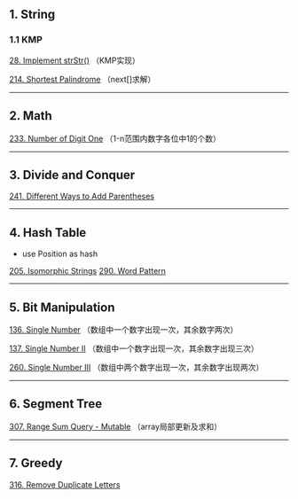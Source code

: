 ## 1. String
### 1.1 KMP

[28. Implement strStr()](<https://github.com/XutongLi/Leetcode-Solution/tree/master/28.%20Implement%20strStr()>) （KMP实现）

[214. Shortest Palindrome](<https://github.com/XutongLi/Leetcode-Solution/tree/master/214.%20Shortest%20Palindrome>) （next[]求解）

***

## 2. Math

[233. Number of Digit One](<https://github.com/XutongLi/Leetcode-Solution/tree/master/233.%20Number%20of%20Digit%20One>) （1-n范围内数字各位中1的个数）

***

## 3. Divide and Conquer

[241. Different Ways to Add Parentheses](<https://github.com/XutongLi/Leetcode-Solution/tree/master/241.%20Different%20Ways%20to%20Add%20Parentheses>)

***

## 4. Hash Table

- use Position as hash

[205. Isomorphic Strings]()
[290. Word Pattern]()

***

## 5. Bit Manipulation

[136. Single Number]() （数组中一个数字出现一次，其余数字两次）

[137. Single Number II]() （数组中一个数字出现一次，其余数字出现三次）

[260. Single Number III]() （数组中两个数字出现一次，其余数字出现两次）

***

## 6. Segment Tree

[307. Range Sum Query - Mutable]() （array局部更新及求和）

***

## 7. Greedy

[316. Remove Duplicate Letters]()


